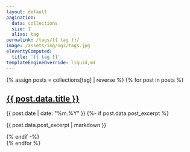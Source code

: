 ```yaml
---
layout: default
pagination:
  data: collections
  size: 1
  alias: tag
permalink: /tags/{{ tag }}/
image: /assets/img/ogi/tags.jpg
eleventyComputed:
  title: '{{ tag }}'
templateEngineOverride: liquid,md
---
```

{% assign posts = collections[tag] | reverse %}
{% for post in posts %}
<article class="h-entry">
  <a class="no-underline" href="{{ post.url }}">
    <h2 class="flex--centered">{{ post.data.title }}</h2>
  </a>
  <time class="dt-published" datetime="{{ post.date }}">
    {{ post.date | date: "%m.%Y" }}
  </time>
  {%- if post.data.post_excerpt %}
    <p class="p-summary">{{ post.data.post_excerpt | markdown }}</p>
  {% endif -%}
</article>
{% endfor %}
